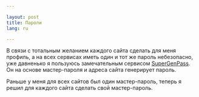 ```yaml
---

layout: post
title: Пароли 
lang: ru

---
```


В связи с тотальным желанием каждого сайта сделать для меня профиль, а на всех сервисах иметь один и тот же пароль небезопасно, уже давненько я пользуюсь замечательным сервисом [SuperGenPass](http://supergenpass.com). Он на основе мастер-пароля и адреса сайта генерирует пароль.

Раньше у меня для всех сайтов был один мастер-пароль, теперь я решил для каждого сайта сделать свой мастер-пароль.

